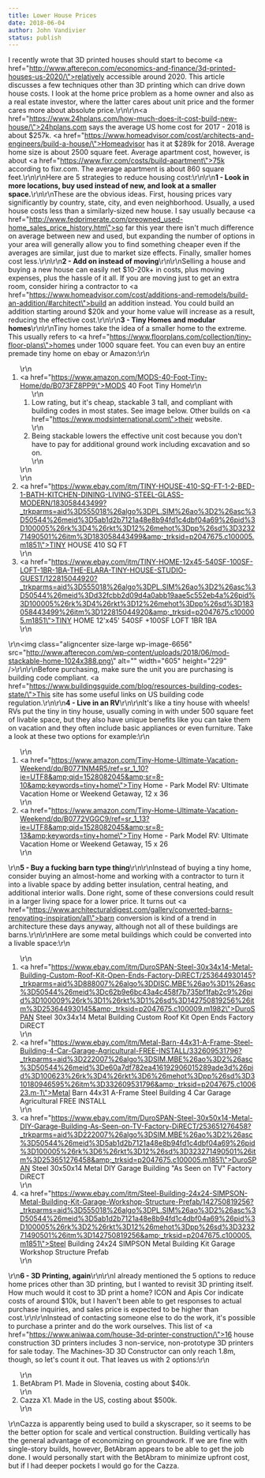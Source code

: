 ```yaml
---
title: Lower House Prices
date: 2018-06-04
author: John Vandivier
status: publish
---
```


I recently wrote that 3D printed houses should start to become <a href=\"http://www.afterecon.com/economics-and-finance/3d-printed-houses-us-2020/\">relatively accessible around 2020</a>. This article discusses a few techniques other than 3D printing which can drive down house costs. I look at the home price problem as a home owner and also as a real estate investor, where the latter cares about unit price and the former cares more about absolute price.\r\n\r\n<a href=\"https://www.24hplans.com/how-much-does-it-cost-build-new-house/\">24hplans.com</a> says the average US home cost for 2017 - 2018 is about $257k. <a href=\"https://www.homeadvisor.com/cost/architects-and-engineers/build-a-house/\">Homeadvisor</a> has it at $289k for 2018. Average home size is about 2500 square feet. Average apartment cost, however, is about <a href=\"https://www.fixr.com/costs/build-apartment\">75k according to fixr.com</a>. The average apartment is about 860 square feet.\r\n\r\nHere are 5 strategies to reduce housing cost:\r\n\r\n<strong>1 - Look in more locations, buy used instead of new, and look at a smaller space.</strong>\r\n\r\nThese are the obvious ideas. First, housing prices vary significantly by country, state, city, and even neighborhood. Usually, a used house costs less than a similarly-sized new house. I say usually because <a href=\"http://www.fedprimerate.com/preowned_used-home_sales_price_history.htm\">so far this year</a> there isn't much difference on average between new and used, but expanding the number of options in your area will generally allow you to find something cheaper even if the averages are similar, just due to market size effects. Finally, smaller homes cost less.\r\n\r\n<strong>2 - Add on instead of moving</strong>\r\n\r\nSelling a house and buying a new house can easily net $10-20k+ in costs, plus moving expenses, plus the hassle of it all. If you are moving just to get an extra room, consider hiring a contractor to <a href=\"https://www.homeadvisor.com/cost/additions-and-remodels/build-an-addition/#architect\">build an addition instead</a>. You could build an addition starting around $20k and your home value will increase as a result, reducing the effective cost.\r\n\r\n<strong>3 - Tiny Homes and modular homes</strong>\r\n\r\nTiny homes take the idea of a smaller home to the extreme. This usually refers to <a href=\"https://www.floorplans.com/collection/tiny-floor-plans\">homes under 1000 square feet</a>. You can even buy an entire premade tiny home on ebay or Amazon:\r\n<ol>\r\n 	<li><a href=\"https://www.amazon.com/MODS-40-Foot-Tiny-Home/dp/B073FZ8PP9\">MODS 40 Foot Tiny Home</a>\r\n<ol>\r\n 	<li>Low rating, but it's cheap, stackable 3 tall, and compliant with building codes in most states. See image below. Other builds on <a href=\"https://www.modsinternational.com\">their website</a>.</li>\r\n 	<li>Being stackable lowers the effective unit cost because you don't have to pay for additional ground work including excavation and so on.</li>\r\n</ol>\r\n</li>\r\n 	<li><a href=\"https://www.ebay.com/itm/TINY-HOUSE-410-SQ-FT-1-2-BED-1-BATH-KITCHEN-DINING-LIVING-STEEL-GLASS-MODERN/183058443499?_trkparms=aid%3D555018%26algo%3DPL.SIM%26ao%3D2%26asc%3D50544%26meid%3D5ab1d2b7121a48e8b94fd1c4dbf04a69%26pid%3D100005%26rk%3D4%26rkt%3D12%26mehot%3Dpp%26sd%3D323271490501%26itm%3D183058443499&amp;_trksid=p2047675.c100005.m1851\">TINY HOUSE 410 SQ FT</a></li>\r\n 	<li><a href=\"https://www.ebay.com/itm/TINY-HOME-12x45-540SF-100SF-LOFT-1BR-1BA-THE-ELARA-TINY-HOUSE-STUDIO-GUEST/122815044920?_trkparms=aid%3D555018%26algo%3DPL.SIM%26ao%3D2%26asc%3D50544%26meid%3Dd32fcbb2d09d4a0abb19aae5c552eb4a%26pid%3D100005%26rk%3D4%26rkt%3D12%26mehot%3Dpp%26sd%3D183058443499%26itm%3D122815044920&amp;_trksid=p2047675.c100005.m1851\">TINY HOME 12'x45' 540SF +100SF LOFT 1BR 1BA</a></li>\r\n</ol>\r\n<img class=\"aligncenter size-large wp-image-6656\" src=\"http://www.afterecon.com/wp-content/uploads/2018/06/mod-stackable-home-1024x388.png\" alt=\"\" width=\"605\" height=\"229\" />\r\n\r\nBefore purchasing, make sure the unit you are purchasing is building code compliant. <a href=\"https://www.buildingsguide.com/blog/resources-building-codes-state/\">This site</a> has some useful links on US building code regulation.\r\n\r\n<strong>4 - Live in an RV</strong>\r\n\r\nIt's like a tiny house with wheels! RVs put the tiny in tiny house, usually coming in with under 500 square feet of livable space, but they also have unique benefits like you can take them on vacation and they often include basic appliances or even furniture. Take a look at these two options for example:\r\n<ol>\r\n 	<li><a href=\"https://www.amazon.com/Tiny-Home-Ultimate-Vacation-Weekend/dp/B0771NM4R5/ref=sr_1_10?ie=UTF8&amp;qid=1528082045&amp;sr=8-10&amp;keywords=tiny+home\">Tiny Home - Park Model RV: Ultimate Vacation Home or Weekend Getaway, 12 x 36</a></li>\r\n 	<li><a href=\"https://www.amazon.com/Tiny-Home-Ultimate-Vacation-Weekend/dp/B0772VGGC9/ref=sr_1_13?ie=UTF8&amp;qid=1528082045&amp;sr=8-13&amp;keywords=tiny+home\">Tiny Home - Park Model RV: Ultimate Vacation Home or Weekend Getaway, 15 x 26</a></li>\r\n</ol>\r\n<strong>5 - Buy a fucking barn type thing</strong>\r\n\r\nInstead of buying a tiny home, consider buying an almost-home and working with a contractor to turn it into a livable space by adding better insulation, central heating, and additional interior walls. Done right, some of these conversions could result in a larger living space for a lower price. It turns out <a href=\"https://www.architecturaldigest.com/gallery/converted-barns-renovating-inspiration/all\">barn conversion is kind of a trend in architecture</a> these days anyway, although not all of these buildings are barns.\r\n\r\nHere are some metal buildings which could be converted into a livable space:\r\n<ol>\r\n 	<li><a href=\"https://www.ebay.com/itm/DuroSPAN-Steel-30x34x14-Metal-Building-Custom-Roof-Kit-Open-Ends-Factory-DiRECT/253644930145?_trkparms=aid%3D888007%26algo%3DDISC.MBE%26ao%3D1%26asc%3D50544%26meid%3Dc62b9e6bc43a4c458f7b735bf1fab2c9%26pid%3D100009%26rk%3D1%26rkt%3D1%26sd%3D142750819256%26itm%3D253644930145&amp;_trksid=p2047675.c100009.m1982\">DuroSPAN Steel 30x34x14 Metal Building Custom Roof Kit Open Ends Factory DiRECT</a></li>\r\n 	<li><a href=\"https://www.ebay.com/itm/Metal-Barn-44x31-A-Frame-Steel-Building-4-Car-Garage-Agricultural-FREE-INSTALL/332609531796?_trkparms=aid%3D222007%26algo%3DSIM.MBE%26ao%3D2%26asc%3D50544%26meid%3De60a7df782ea416192906015289ade3d%26pid%3D100623%26rk%3D4%26rkt%3D6%26mehot%3Dpp%26sd%3D310180946595%26itm%3D332609531796&amp;_trksid=p2047675.c100623.m-1\">Metal Barn 44x31 A-Frame Steel Building 4 Car Garage Agricultural FREE INSTALL</a></li>\r\n 	<li><a href=\"https://www.ebay.com/itm/DuroSPAN-Steel-30x50x14-Metal-DIY-Garage-Building-As-Seen-on-TV-Factory-DiRECT/253651276458?_trkparms=aid%3D222007%26algo%3DSIM.MBE%26ao%3D2%26asc%3D50544%26meid%3D5ab1d2b7121a48e8b94fd1c4dbf04a69%26pid%3D100005%26rk%3D6%26rkt%3D12%26sd%3D323271490501%26itm%3D253651276458&amp;_trksid=p2047675.c100005.m1851\">DuroSPAN Steel 30x50x14 Metal DIY Garage Building \"As Seen on TV\" Factory DiRECT</a></li>\r\n 	<li><a href=\"https://www.ebay.com/itm/Steel-Building-24x24-SIMPSON-Metal-Building-Kit-Garage-Workshop-Structure-Prefab/142750819256?_trkparms=aid%3D555018%26algo%3DPL.SIM%26ao%3D2%26asc%3D50544%26meid%3D5ab1d2b7121a48e8b94fd1c4dbf04a69%26pid%3D100005%26rk%3D2%26rkt%3D12%26mehot%3Dpp%26sd%3D323271490501%26itm%3D142750819256&amp;_trksid=p2047675.c100005.m1851\">Steel Building 24x24 SIMPSON Metal Building Kit Garage Workshop Structure Prefab</a></li>\r\n</ol>\r\n<strong>6 - 3D Printing, again</strong>\r\n\r\nI already mentioned the 5 options to reduce home prices other than 3D printing, but I wanted to revisit 3D printing itself. How much would it cost to 3D print a home? ICON and Apis Cor indicate costs of around $10k, but I haven't been able to get responses to actual purchase inquiries, and sales price is expected to be higher than cost.\r\n\r\nInstead of contacting someone else to do the work, it's possible to purchase a printer and do the work ourselves. This list of <a href=\"https://www.aniwaa.com/house-3d-printer-construction/\">16 house construction 3D printers</a> includes 3 non-service, non-prototype 3D printers for sale today. The Machines-3D 3D Constructor can only reach 1.8m, though, so let's count it out. That leaves us with 2 options:\r\n<ol>\r\n 	<li>BetAbram P1. Made in Slovenia, costing about $40k.</li>\r\n 	<li>Cazza X1. Made in the US, costing about $500k.</li>\r\n</ol>\r\nCazza is apparently being used to build a skyscraper, so it seems to be the better option for scale and vertical construction. Building vertically has the general advantage of economizing on groundwork. If we are fine with single-story builds, however, BetAbram appears to be able to get the job done. I would personally start with the BetAbram to minimize upfront cost, but if I had deeper pockets I would go for the Cazza.